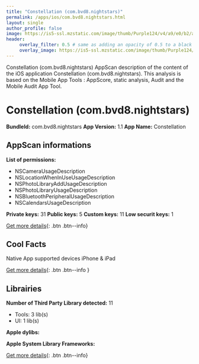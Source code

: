 ```yaml
---
title: "Constellation (com.bvd8.nightstars)"
permalink: /apps/ios/com.bvd8.nightstars.html
layout: single
author_profile: false
image: https://is5-ssl.mzstatic.com/image/thumb/Purple124/v4/a9/e0/b2/a9e0b205-49d1-9a58-ed42-523ce303bfe7/AppIcon-0-0-1x_U007emarketing-0-0-0-7-0-0-sRGB-0-0-0-GLES2_U002c0-512MB-85-220-0-0.png/512x512bb.jpg
header: 
     overlay_filter: 0.5 # same as adding an opacity of 0.5 to a black background
     overlay_image: https://is5-ssl.mzstatic.com/image/thumb/Purple124/v4/a9/e0/b2/a9e0b205-49d1-9a58-ed42-523ce303bfe7/AppIcon-0-0-1x_U007emarketing-0-0-0-7-0-0-sRGB-0-0-0-GLES2_U002c0-512MB-85-220-0-0.png/512x512bb.jpg
---
```

Constellation (com.bvd8.nightstars) AppScan description of the content of the iOS application Constellation (com.bvd8.nightstars). This analysis is based on the Mobile App Tools : AppScore, static analysis, Audit and the Mobile Audit App Tool.

# Constellation (com.bvd8.nightstars)

**BundleId:** com.bvd8.nightstars
**App Version:** 1.1
**App Name:** Constellation


## AppScan informations 

**List of permissions:** 
- NSCameraUsageDescription
- NSLocationWhenInUseUsageDescription
- NSPhotoLibraryAddUsageDescription
- NSPhotoLibraryUsageDescription
- NSBluetoothPeripheralUsageDescription
- NSCalendarsUsageDescription
  
  
**Private keys:** 31
**Public keys:** 5
**Custom keys:** 11
**Low securit keys:** 1
  
[Get more details](/pricing.html){: .btn .btn--info}

## Cool Facts

Native App
supported devices iPhone & iPad
  
[Get more details](/pricing.html){: .btn .btn--info }

## Librairies 
**Number of Third Party Library detected:** 11
- Tools: 3 lib(s)
- UI: 1 lib(s)


**Apple dylibs:**


**Apple System Library Frameworks:**


  
[Get more details](/pricing.html){: .btn .btn--info}

